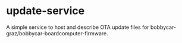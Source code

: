 # update-service
A simple service to host and describe OTA update files for bobbycar-graz/bobbycar-boardcomputer-firmware.